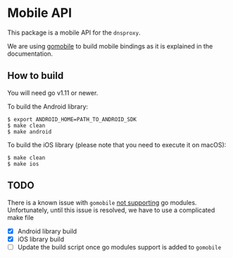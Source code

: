 # Mobile API

This package is a mobile API for the `dnsproxy`.

We are using [gomobile](https://github.com/golang/go/wiki/Mobile) to build mobile bindings as it is explained in the documentation.

## How to build

You will need go v1.11 or newer.

To build the Android library:
```
$ export ANDROID_HOME=PATH_TO_ANDROID_SDK
$ make clean
$ make android
```

To build the iOS library (please note that you need to execute it on macOS):
```
$ make clean
$ make ios
```

## TODO

There is a known issue with `gomobile` [not supporting](https://github.com/golang/go/issues/27234) go modules.
Unfortunately, until this issue is resolved, we have to use a complicated make file

* [X] Android library build
* [X] iOS library build
* [ ] Update the build script once go modules support is added to `gomobile`